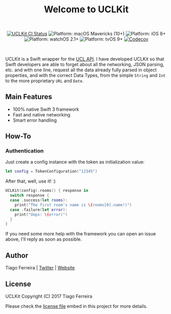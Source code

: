 <h1 align="center">
Welcome to UCLKit
</h1>
<br>
<p align="center">
<a href="https://circleci.org/gh/tiferrei/UCLKit"><img alt="UCLKit CI Status" src="https://circleci.com/gh/tiferrei/UCLKit/tree/master.svg?style=svg" /></a>
<img src="https://img.shields.io/badge/macOS-Mavericks%20(10%2B)-blue.svg" alt="Platform: macOS Mavericks (10+)"/>
<img src="https://img.shields.io/badge/iOS-8%2B-blue.svg" alt="Platform: iOS 8+"/>
<img src="https://img.shields.io/badge/watchOS-2.1%2B-blue.svg" alt="Platform: watchOS 2.1+"/>
<img src="https://img.shields.io/badge/tvOS-9%2B-blue.svg" alt="Platform: tvOS 9+"/>
<a href="https://codecov.io/gh/tiferrei/UCLKit"><img src="https://codecov.io/gh/tiferrei/UCLKit/branch/master/graph/badge.svg" alt="Codecov" /></a>
</p>
<br>

UCLKit is a Swift wrapper for the [UCL API](uclapi.com). I have developed UCLKit so that Swift developers are able to forget about all the networking, JSON parsing, etc. and with one line, request all the data already fully parsed in object properties, and with the correct Data Types, from the simple `String` and `Int` to the more proprietary `URL` and `Date`.

## Main Features

* 100% native Swift 3 framework
* Fast and native networking
* Smart error handling

## How-To

### Authentication
Just create a config instance with the token as initialization value:
```swift
let config = TokenConfiguration("12345")
```

After that, well, use it! :)
```swift
UCLKit(config).rooms() { response in
  switch response {
  case .success(let rooms):
    print("The first room's name is \(rooms[0].name!)")
  case .failure(let error):
    print("Oops: \(error)")
  }
}
```

If you need some more help with the framework you can open an issue above, I'll reply as soon as possible.

## Author

Tiago Ferreira | <a href="https://twitter.com/tiferrei2000/">Twitter</a> | <a href="https://www.tiferrei.com/">Website</a>

## License

UCLKit Copyright (C) 2017 Tiago Ferreira

Please check the <a href="https://gitlab.com/UCLAPI/API/blob/master/LICENSE">license file</a> embed in this project for more details.
